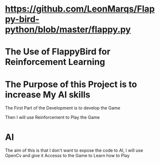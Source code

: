 # https://github.com/LeonMarqs/Flappy-bird-python/blob/master/flappy.py


# The Use of FlappyBird for Reinforcement Learning 

# The Purpose of this Project is to increase My AI skills 


The First Part of the Development is to develop the Game 

Then I will use Reinforcement to Play the Game 



# AI 


The aim of this is that I don't want to expose the code to AI,
I will use OpenCv and give it Accesss to the Game to Learn how to Play




